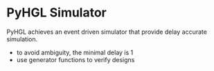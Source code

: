 # PyHGL Simulator 


PyHGL achieves an event driven simulator that provide delay accurate simulation.

- to avoid ambiguity, the minimal delay is 1 
- use generator functions to verify designs
